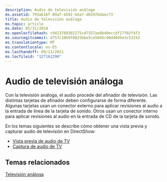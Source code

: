```yaml
---
description: Audio de televisión análoga
ms.assetid: 793ab1bf-89a7-4592-b5a7-db597bdaec73
title: Audio de televisión análoga
ms.topic: article
ms.date: 05/31/2018
ms.openlocfilehash: c9413789302275c47557ae8b40eccdf17f02f4f3
ms.sourcegitcommit: d75fc10b9f0825bbe5ce5045c90d4045e3c53243
ms.translationtype: MT
ms.contentlocale: es-ES
ms.lasthandoff: 09/13/2021
ms.locfileid: "127162290"
---
```

# <a name="analog-television-audio"></a>Audio de televisión análoga

Con la televisión análoga, el audio procede del afinador de televisión. Las distintas tarjetas de afinador deben configurarse de forma diferente. Algunas tarjetas usan un conector externo para aplicar revisiones al audio a la entrada de línea de la tarjeta de sonido. Otros usan un conector interno para aplicar revisiones al audio en la entrada de CD de la tarjeta de sonido.

En los temas siguientes se describe cómo obtener una vista previa y capturar audio de televisión en DirectShow:

-   [Vista previa de audio de TV](previewing-tv-audio.md)
-   [Captura de audio de TV](capturing-tv-audio.md)

## <a name="related-topics"></a>Temas relacionados

<dl> <dt>

[Televisión análoga](analog-television.md)
</dt> </dl>

 

 



